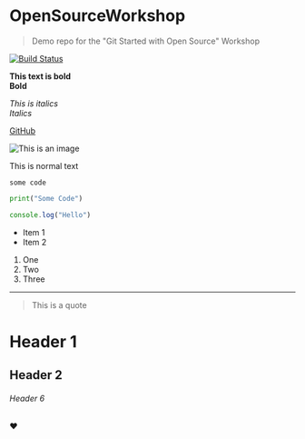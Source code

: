 # OpenSourceWorkshop
> Demo repo for the "Git Started with Open Source" Workshop

[![Build Status](https://api.travis-ci.org/CommunityOfCoders/OpenSourceWorkshop.svg?branch=master)](https://travis-ci.com/CommunityOfCoders/OpenSourceWorkshop)

**This text is bold**  
__Bold__

*This is italics*  
_Italics_

[GitHub](http://github.com)

![This is an image]()

This is normal text

`some code`

```python
print("Some Code")
```

```javascript
console.log("Hello")
```

* Item 1
* Item 2

1. One
2. Two
3. Three

---

> This is a quote


# Header 1

## Header 2

###### Header 6

:heart:














